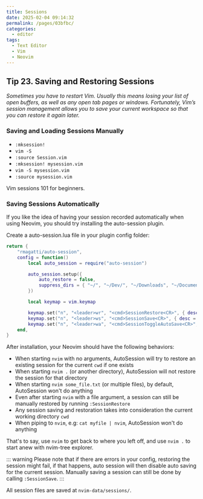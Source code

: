 ```yaml
---
title: Sessions
date: 2025-02-04 09:14:32
permalink: /pages/03bfbc/
categories: 
  - editor
tags: 
  - Text Editor
  - Vim
  - Neovim
---
```


## Tip 23. Saving and Restoring Sessions

_Sometimes you have to restart Vim. Usually this means losing your list of open buffers, as well as any open tab pages or windows. Fortunately, Vim’s session management allows you to save your current workspace so that you can restore it again later._

### Saving and Loading Sessions Manually

- `:mksession!`
- `vim -S`
- `:source Session.vim`
- `:mksession! mysession.vim`
- `vim -S mysession.vim`
- `:source mysession.vim`

Vim sessions 101 for beginners.

### Saving Sessions Automatically

If you like the idea of having your session recorded automatically when using Neovim, you should try installing the auto-session plugin.

Create a auto-session.lua file in your plugin config folder:

```lua
return {
	"rmagatti/auto-session",
	config = function()
		local auto_session = require("auto-session")

		auto_session.setup({
			auto_restore = false,
			suppress_dirs = { "~/", "~/Dev/", "~/Downloads", "~/Documents", "~/Desktop/" },
		})

		local keymap = vim.keymap

		keymap.set("n", "<leader>wr", "<cmd>SessionRestore<CR>", { desc = "Restore session for cwd" }) -- restore last workspace session for current directory
		keymap.set("n", "<leader>ws", "<cmd>SessionSave<CR>", { desc = "Save session for auto session root dir" }) -- save workspace session for current working directory
		keymap.set("n", "<leader>wa", "<cmd>SessionToggleAutoSave<CR>", { desc = "Toggle autosave" })
	end,
}
```

After installation, your Neovim should have the following behaviors:

- When starting `nvim` with no arguments, AutoSession will try to restore an existing session for the current `cwd` if one exists
- When starting `nvim .` (or another directory), AutoSession will not restore the session for that directory
- When starting `nvim some_file.txt` (or multiple files), by default, AutoSession won't do anything
- Even after starting `nvim` with a file argument, a session can still be manually restored by running `:SessionRestore`
- Any session saving and restoration takes into consideration the current working directory `cwd`
- When piping to `nvim`, e.g: `cat myfile | nvim`, AutoSession won't do anything

That's to say, use `nvim` to get back to where you left off, and use `nvim .` to start anew with nvim-tree explorer.

::: warning
Please note that if there are errors in your config, restoring the session might fail, if that happens, auto session will then disable auto saving for the current session. Manually saving a session can still be done by calling `:SessionSave`.
:::

All session files are saved at `nvim-data/sessions/`.
